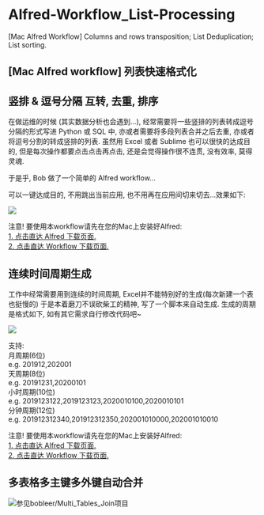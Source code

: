 # Alfred-Workflow_List-Processing
[Mac Alfred Workflow] Columns and rows transposition; List Deduplication; List sorting.

## [Mac Alfred workflow] 列表快速格式化  
## 竖排 & 逗号分隔 互转, 去重, 排序

在做运维的时候 (其实数据分析也会遇到...), 经常需要将一些竖排的列表转成逗号分隔的形式写进 Python 或 SQL 中, 亦或者需要将多段列表合并之后去重, 亦或者将逗号分割的转成竖排的列表. 虽然用 Excel 或者 Sublime 也可以很快的达成目的, 但是每次操作都要点击点击再点击, 还是会觉得操作很不连贯, 没有效率, 莫得灵魂.

于是乎, Bob 做了一个简单的 Alfred workflow...

可以一键达成目的, 不用跳出当前应用, 也不用再在应用间切来切去...效果如下:  
  
![](https://github.com/bobleer/Alfred-Workflow_List-Processing/blob/master/Alfred-Workflow_List-Processing.gif?raw=true)
  
注意! 要使用本workflow请先在您的Mac上安装好Alfred:  
[1. 点击直达 Alfred 下载页面.](https://www.alfredapp.com/)  
[2. 点击直达 Workflow 下载页面.](https://github.com/bobleer/Alfred-Workflow_List-Processing/raw/master/processing.alfredworkflow)  
  
## 连续时间周期生成

工作中经常需要用到连续的时间周期, Excel并不能特别好的生成(每次新建一个表也挺慢的)
于是本着磨刀不误砍柴工的精神, 写了一个脚本来自动生成.
生成的周期是格式如下, 如有其它需求自行修改代码吧~

![](https://github.com/bobleer/Alfred-Workflow_List-Processing/blob/master/DSgenerator.gif?raw=true)

支持:  
月周期(6位)  
e.g. 201912,202001  
天周期(8位)  
e.g. 20191231,20200101  
小时周期(10位)  
e.g. 2019123122,2019123123,2020010100,2020010101  
分钟周期(12位)  
e.g. 201912312340,201912312350,202001010000,202001010010  
  
注意! 要使用本workflow请先在您的Mac上安装好Alfred:  
[1. 点击直达 Alfred 下载页面.](https://www.alfredapp.com/)  
[2. 点击直达 Workflow 下载页面.](https://github.com/bobleer/Alfred-Workflow_List-Processing/raw/master/processing.alfredworkflow)  
## 多表格多主键多外键自动合并
![参见bobleer/Multi_Tables_Join项目](https://github.com/bobleer/Multi_Tables_Join)
